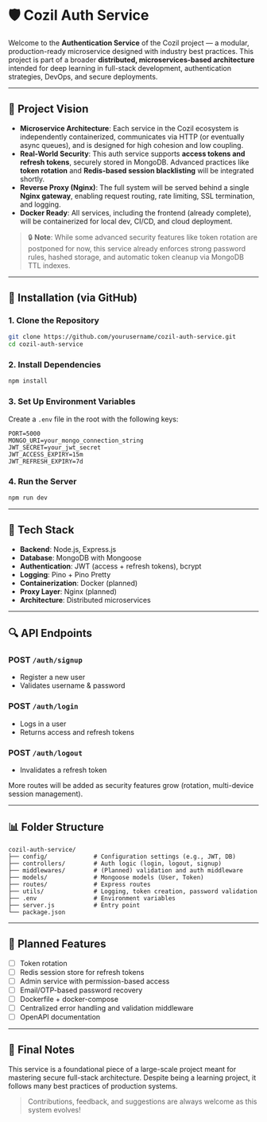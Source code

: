 # 🛡️ Cozil Auth Service

Welcome to the **Authentication Service** of the Cozil project — a modular, production-ready microservice designed with industry best practices. This project is part of a broader **distributed, microservices-based architecture** intended for deep learning in full-stack development, authentication strategies, DevOps, and secure deployments.

---

## 🌟 Project Vision

* **Microservice Architecture**: Each service in the Cozil ecosystem is independently containerized, communicates via HTTP (or eventually async queues), and is designed for high cohesion and low coupling.
* **Real-World Security**: This auth service supports **access tokens and refresh tokens**, securely stored in MongoDB. Advanced practices like **token rotation** and **Redis-based session blacklisting** will be integrated shortly.
* **Reverse Proxy (Nginx)**: The full system will be served behind a single **Nginx gateway**, enabling request routing, rate limiting, SSL termination, and logging.
* **Docker Ready**: All services, including the frontend (already complete), will be containerized for local dev, CI/CD, and cloud deployment.

> 🔒 **Note**: While some advanced security features like token rotation are postponed for now, this service already enforces strong password rules, hashed storage, and automatic token cleanup via MongoDB TTL indexes.

---

## 🚀 Installation (via GitHub)

### 1. Clone the Repository

```bash
git clone https://github.com/yourusername/cozil-auth-service.git
cd cozil-auth-service
```

### 2. Install Dependencies

```bash
npm install
```

### 3. Set Up Environment Variables

Create a `.env` file in the root with the following keys:

```env
PORT=5000
MONGO_URI=your_mongo_connection_string
JWT_SECRET=your_jwt_secret
JWT_ACCESS_EXPIRY=15m
JWT_REFRESH_EXPIRY=7d
```

### 4. Run the Server

```bash
npm run dev
```

---

## 🧰 Tech Stack

* **Backend**: Node.js, Express.js
* **Database**: MongoDB with Mongoose
* **Authentication**: JWT (access + refresh tokens), bcrypt
* **Logging**: Pino + Pino Pretty
* **Containerization**: Docker (planned)
* **Proxy Layer**: Nginx (planned)
* **Architecture**: Distributed microservices

---

## 🔍 API Endpoints

### POST `/auth/signup`

* Register a new user
* Validates username & password

### POST `/auth/login`

* Logs in a user
* Returns access and refresh tokens

### POST `/auth/logout`

* Invalidates a refresh token

More routes will be added as security features grow (rotation, multi-device session management).

---

## 📊 Folder Structure

```
cozil-auth-service/
├── config/             # Configuration settings (e.g., JWT, DB)
├── controllers/        # Auth logic (login, logout, signup)
├── middlewares/        # (Planned) validation and auth middleware
├── models/             # Mongoose models (User, Token)
├── routes/             # Express routes
├── utils/              # Logging, token creation, password validation
├── .env                # Environment variables
├── server.js           # Entry point
└── package.json
```

---

## 🚧 Planned Features

* [ ] Token rotation
* [ ] Redis session store for refresh tokens
* [ ] Admin service with permission-based access
* [ ] Email/OTP-based password recovery
* [ ] Dockerfile + docker-compose
* [ ] Centralized error handling and validation middleware
* [ ] OpenAPI documentation

---

## 🌊 Final Notes

This service is a foundational piece of a large-scale project meant for mastering secure full-stack architecture. Despite being a learning project, it follows many best practices of production systems.

> Contributions, feedback, and suggestions are always welcome as this system evolves!
